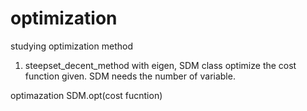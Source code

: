 # optimization
studying optimization method

1. steepset_decent_method
with eigen, SDM class optimize the cost function given.
SDM needs the number of variable.

optimazation 
 SDM.opt(cost fucntion) 
